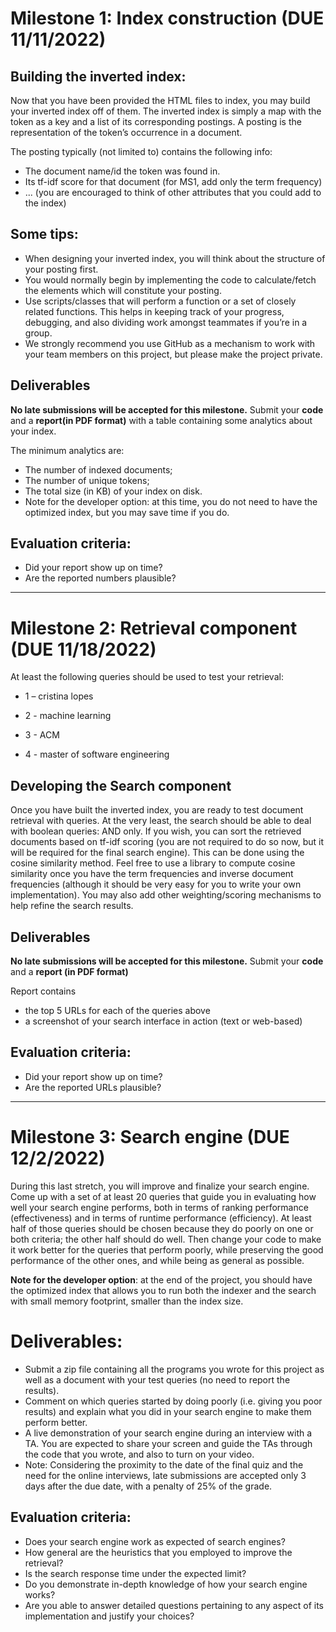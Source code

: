 # Milestone 1: Index construction (DUE 11/11/2022)

## Building the inverted index:
Now that you have been provided the HTML files to index, you may build your inverted index off of them. 
The inverted index is simply a map with the token as a key and a list of its corresponding postings. 
A posting is the representation of the token’s occurrence in a document. 

The posting typically (not limited to) contains the following info:
- The document name/id the token was found in.
- Its tf-idf score for that document (for MS1, add only the term frequency)
- ... (you are encouraged to think of other attributes that you could add to the index)

## Some tips:
- When designing your inverted index, you will think about the structure of your posting first.
- You would normally begin by implementing the code to calculate/fetch the elements which will constitute your posting.
- Use scripts/classes that will perform a function or a set of closely related functions. This helps in keeping track of your progress, debugging, and also dividing work amongst teammates if you’re in a group.
- We strongly recommend you use GitHub as a mechanism to work with your team members on this project, but please make the project private.

## Deliverables
**No late submissions will be accepted for this milestone.**
Submit your **code** and a **report(in PDF format)** with a table containing some analytics about your index. 

The minimum analytics are:  
- The number of indexed documents;
- The number of unique tokens;
- The total size (in KB) of your index on disk.
- Note for the developer option: at this time, you do not need to have the optimized index, but you may save time if you do. 

## Evaluation criteria:
- Did your report show up on time?
- Are the reported numbers plausible?

<hr>

# Milestone 2: Retrieval component (DUE 11/18/2022)

At least the following queries should be used to test your retrieval:

- 1 – cristina lopes

- 2 - machine learning

- 3 - ACM

- 4 - master of software engineering

## Developing the Search component
Once you have built the inverted index, you are ready to test document retrieval with queries. At the very least, the search should be able to deal with boolean queries: AND only. If you wish, you can sort the retrieved documents based on tf-idf scoring (you are not required to do so now, but it will be required for the final search engine). This can be done using the cosine similarity method. Feel free to use a library to compute cosine similarity once you have the term frequencies and inverse document frequencies (although it should be very easy for you to write your own implementation). You may also add other weighting/scoring mechanisms to help refine the search results. 

## Deliverables
**No late submissions will be accepted for this milestone.**
Submit your **code** and a **report (in PDF format)** 

Report contains
- the top 5 URLs for each of the queries above
- a screenshot of your search interface in action (text or web-based)

## Evaluation criteria:
- Did your report show up on time?
- Are the reported URLs plausible?

<hr>

# Milestone 3: Search engine (DUE 12/2/2022)

During this last stretch, you will improve and finalize your search engine. Come up with a set of at least 20 queries that guide you in evaluating how well your search engine performs, both in terms of ranking performance (effectiveness) and in terms of runtime performance (efficiency). At least half of those queries should be chosen because they do poorly on one or both criteria; the other half should do well. Then change your code to make it work better for the queries that perform poorly, while preserving the good performance of the other ones, and while being as general as possible. 

**Note for the developer option**: at the end of the project, you should have the optimized index that allows you to run both the indexer and the search with small memory footprint, smaller than the index size. 

# Deliverables:

- Submit a zip file containing all the programs you wrote for this project as well as a document with your test queries (no need to report the results). 
- Comment on which queries started by doing poorly (i.e. giving you poor results) and explain what you did in your search engine to make them perform better.
- A live demonstration of your search engine during an interview with a TA. You are expected to share your screen and guide the TAs through the code that you wrote, and also to turn on your video.
- Note: Considering the proximity to the date of the final quiz and the need for the online interviews, late submissions are accepted only 3 days after the due date, with a penalty of 25% of the grade.

## Evaluation criteria:
- Does your search engine work as expected of search engines?
- How general are the heuristics that you employed to improve the retrieval?
- Is the search response time under the expected limit?
- Do you demonstrate in-depth knowledge of how your search engine works? 
- Are you able to answer detailed questions pertaining to any aspect of its implementation and justify your choices?
